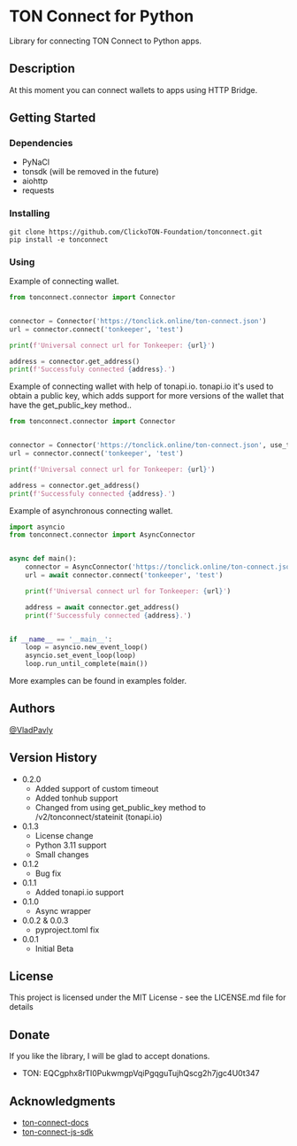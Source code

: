 # TON Connect for Python

Library for connecting TON Connect to Python apps.

## Description

At this moment you can connect wallets to apps using HTTP Bridge.

## Getting Started

### Dependencies

* PyNaCl
* tonsdk (will be removed in the future)
* aiohttp
* requests

### Installing

```
git clone https://github.com/ClickoTON-Foundation/tonconnect.git
pip install -e tonconnect
```

### Using

Example of connecting wallet.

```python
from tonconnect.connector import Connector


connector = Connector('https://tonclick.online/ton-connect.json')
url = connector.connect('tonkeeper', 'test')

print(f'Universal connect url for Tonkeeper: {url}')

address = connector.get_address()
print(f'Successfuly connected {address}.')
```

Example of connecting wallet with help of tonapi.io.
tonapi.io it's used to obtain a public key, which adds support for more versions of the wallet that have the get_public_key method..

```python
from tonconnect.connector import Connector


connector = Connector('https://tonclick.online/ton-connect.json', use_tonapi=True, tonapi_token=None)
url = connector.connect('tonkeeper', 'test')

print(f'Universal connect url for Tonkeeper: {url}')

address = connector.get_address()
print(f'Successfuly connected {address}.')
```

Example of asynchronous connecting wallet.

```python
import asyncio
from tonconnect.connector import AsyncConnector


async def main():
    connector = AsyncConnector('https://tonclick.online/ton-connect.json')
    url = await connector.connect('tonkeeper', 'test')

    print(f'Universal connect url for Tonkeeper: {url}')

    address = await connector.get_address()
    print(f'Successfuly connected {address}.')


if __name__ == '__main__':
    loop = asyncio.new_event_loop()
    asyncio.set_event_loop(loop)
    loop.run_until_complete(main())
```

More examples can be found in examples folder.

## Authors

[@VladPavly](https://t.me/dalvpv)

## Version History

* 0.2.0
    * Added support of custom timeout
    * Added tonhub support
    * Changed from using get_public_key method to /v2/tonconnect/stateinit (tonapi.io)
* 0.1.3
    * License change
    * Python 3.11 support
    * Small changes
* 0.1.2
    * Bug fix
* 0.1.1
    * Added tonapi.io support
* 0.1.0
    * Async wrapper
* 0.0.2 & 0.0.3
    * pyproject.toml fix
* 0.0.1
    * Initial Beta

## License

This project is licensed under the MIT License - see the LICENSE.md file for details

## Donate

If you like the library, I will be glad to accept donations.

* TON: EQCgphx8rTI0PukwmgpVqiPgqguTujhQscg2h7jgc4U0t347

## Acknowledgments

* [ton-connect-docs](https://github.com/ton-blockchain/ton-connect)
* [ton-connect-js-sdk](https://github.com/ton-connect/sdk)
